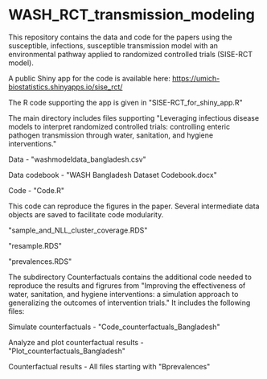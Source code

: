# WASH_RCT_transmission_modeling

This repository contains the data and code for the papers using the susceptible, infections, susceptible transmission model with an environmental pathway applied to randomized controlled trials (SISE-RCT model).

A public Shiny app for the code is available here: https://umich-biostatistics.shinyapps.io/sise_rct/

The R code supporting the app is given in "SISE-RCT_for_shiny_app.R"


The main directory includes files supporting "Leveraging infectious disease models to interpret 
randomized controlled trials: controlling enteric pathogen transmission through water, sanitation, and hygiene interventions."

Data - "washmodeldata_bangladesh.csv"

Data codebook - "WASH Bangladesh Dataset Codebook.docx"

Code - "Code.R"

This code can reproduce the figures in the paper. Several intermediate data objects are saved to facilitate code modularity.

"sample_and_NLL_cluster_coverage.RDS"

"resample.RDS"

"prevalences.RDS"

The subdirectory Counterfactuals contains the additional code needed to reproduce the results and figrures from "Improving the effectiveness of water, sanitation, and hygiene interventions: a simulation approach to generalizing the outcomes of intervention trials." It includes the following files:

Simulate counterfactuals - "Code_counterfactuals_Bangladesh"

Analyze and plot counterfactual results - "Plot_counterfactuals_Bangladesh"

Counterfactual results - All files starting with "Bprevalences"
